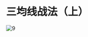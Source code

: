 # 三均线战法（上）

![9](https://apicdn.app.gtja.com/baishitong/ZXZX/202204/fwb_images/ee469c97ec644affbcbe27ac884ca40d.jpg)
